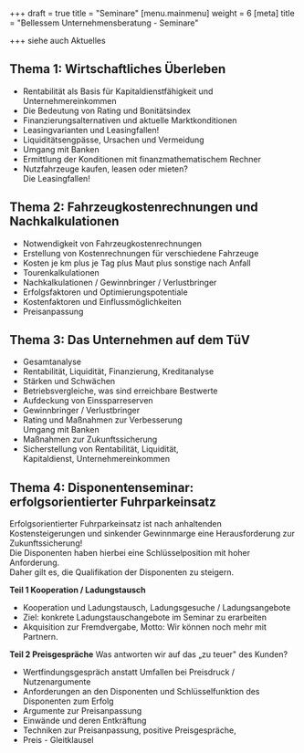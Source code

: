 +++
draft = true
title = "Seminare"
[menu.mainmenu]
weight = 6
[meta]
title = "Bellessem Unternehmensberatung - Seminare"

+++
siehe auch Aktuelles

## Thema 1: Wirtschaftliches Überleben

* Rentabilität als Basis für Kapitaldienstfähigkeit und Unternehmereinkommen
* Die Bedeutung von Rating und Bonitätsindex
* Finanzierungsalternativen und aktuelle Marktkonditionen
* Leasingvarianten und Leasingfallen!
* Liquiditätsengpässe, Ursachen und Vermeidung
* Umgang mit Banken
* Ermittlung der Konditionen mit finanzmathematischem Rechner
* Nutzfahrzeuge kaufen, leasen oder mieten?  
  Die Leasingfallen!

## Thema 2: Fahrzeugkostenrechnungen und Nachkalkulationen

* Notwendigkeit von Fahrzeugkostenrechnungen
* Erstellung von Kostenrechnungen für verschiedene Fahrzeuge
* Kosten je km plus je Tag plus Maut plus sonstige nach Anfall
* Tourenkalkulationen
* Nachkalkulationen / Gewinnbringer / Verlustbringer
* Erfolgsfaktoren und Optimierungspotentiale
* Kostenfaktoren und Einflussmöglichkeiten
* Preisanpassung

## Thema 3: Das Unternehmen auf dem TüV

* Gesamtanalyse
* Rentabilität, Liquidität, Finanzierung, Kreditanalyse
* Stärken und Schwächen
* Betriebsvergleiche, was sind erreichbare Bestwerte
* Aufdeckung von Einssparreserven
* Gewinnbringer / Verlustbringer
* Rating und Maßnahmen zur Verbesserung  
  Umgang mit Banken
* Maßnahmen zur Zukunftssicherung
* Sicherstellung von Rentabilität, Liquidität,  
  Kapitaldienst, Unternehmereinkommen

## Thema 4: Disponentenseminar: erfolgsorientierter Fuhrparkeinsatz

Erfolgsorientierter Fuhrparkeinsatz ist nach anhaltenden Kostensteigerungen und sinkender Gewinnmarge eine Herausforderung zur Zukunftssicherung!  
Die Disponenten haben hierbei eine Schlüsselposition mit hoher Anforderung.  
Daher gilt es, die Qualifikation der Disponenten zu steigern.  
  
**Teil 1 Kooperation / Ladungstausch**

* Kooperation und Ladungstausch, Ladungsgesuche / Ladungsangebote
* Ziel: konkrete Ladungstauschangebote im Seminar zu erarbeiten
* Akquisition zur Fremdvergabe, Motto: Wir können noch mehr mit Partnern.

**Teil 2 Preisgespräche** Was antworten wir auf das „zu teuer" des Kunden?

* Wertfindungsgespräch anstatt Umfallen bei Preisdruck / Nutzenargumente
* Anforderungen an den Disponenten und Schlüsselfunktion des Disponenten zum Erfolg
* Argumente zur Preisanpassung
* Einwände und deren Entkräftung
* Techniken zur Preisanpassung, positive Preisgespräche,
* Preis - Gleitklausel